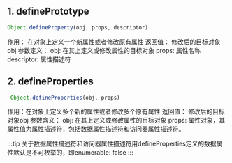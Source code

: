 ## 1. definePrototype

```javascript
Object.defineProperty(obj, props, descriptor)
```
作用： 在对象上定义一个新属性或者修改原有属性
返回值： 修改后的目标对象obj
参数定义：
obj: 在其上定义或修改属性的目标对象
props: 属性名称
descriptor: 属性描述符


## 2. defineProperties
```javascript
 Object.defineProperties(obj, props)
```
作用：在对象上定义多个新的属性或者修改多个原有属性
返回值： 修改后的目标对象obj
参数含义：
obj: 在其上定义或修改属性的目标对象
props: 属性对象，其属性值为属性描述符，包括数据属性描述符和访问器属性描述符。

:::tip 
关于数据属性描述符和访问器属性描述符用defineProperties定义的数据属性默认是不可枚举的，即enumerable: false
:::
